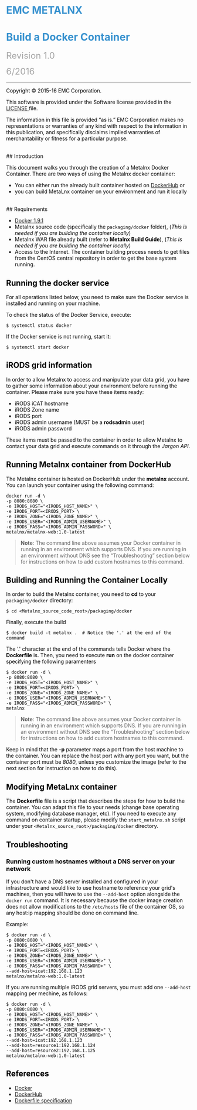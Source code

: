 <font color="#3892CF"> EMC METALNX
===================================

<font color="#3892CF"> Build a Docker Container
=========================================

<font color="#A6A6A6"> <font size=+2> Revision 1.0 

6/2016 </font>

----------------------------------

<font color="#000000">

Copyright © 2015-16 EMC Corporation.

This software is provided under the Software license provided in the <a href="LICENSE"> LICENSE </a> file.

The information in this file is provided “as is.” EMC Corporation makes no representations or warranties of any kind with respect to the information in this publication, and specifically disclaims implied warranties of merchantability or fitness for a particular purpose. 

<font color="#000000"> 

<br>
## Introduction </font> <a name="introduction"></a>


This document walks you through the creation of a Metalnx Docker Container. There are two ways of using the Metalnx docker container:

* You can either run the already built container hosted on [DockerHub][dockerhub-metalnx] or
* you can build MetaLnx container on your environment and run it locally

<br>
## Requirements <a name="requirements"></a>

* [Docker 1.9.1][docker]
* Metalnx source code (specifically the `packaging/docker` folder), (*This is needed if you are building the container locally*)
* Metalnx WAR file already built (refer to **Metalnx Build Guide**), (*This is needed if you are building the container locally*)
* Access to the Internet. The container building process needs to get files from the CentOS central repository in order to get the base system running.

## Running the docker service
For all operations listed below, you need to make sure the Docker service is installed and running on your machine.

To check the status of the Docker Service, execute:

    $ systemctl status docker

If the Docker service is not running, start it:

    $ systemctl start docker

## iRODS grid information
In order to allow Metalnx to access and manipulate your data grid, you have to gather some information about your environment before running the container. Please make sure you have these items ready:

* iRODS iCAT hostname
* iRODS Zone name
* iRODS port
* iRODS admin username (MUST be a **rodsadmin** user)
* iRODS admin password

These items must be passed to the container in order to allow Metalnx to contact your data grid and execute commands on it through the *Jargon API*. 

## Running Metalnx container from DockerHub
The Metalnx container is hosted on DockerHub under the **metalnx** account. You can launch your container using the following command:


    docker run -d \
    -p 8080:8080 \
    -e IRODS_HOST="<IRODS_HOST_NAME>" \
    -e IRODS_PORT=<IRODS_PORT> \
    -e IRODS_ZONE="<IRODS_ZONE_NAME>" \
    -e IRODS_USER="<IRODS_ADMIN_USERNAME>" \
    -e IRODS_PASS="<IRODS_ADMIN_PASSWORD>" \
    metalnx/metalnx-web:1.0-latest
    

> __Note__: The command line above assumes your Docker container in running in an environment which supports DNS.  If you are running in an environment without DNS see the “Troubleshooting” section below for instructions on how to add custom hostnames to this command.

## Building and Running the Container Locally
In order to build the Metalnx container, you need to **cd** to your `packaging/docker` directory:

    $ cd <Metalnx_source_code_root>/packaging/docker

Finally, execute the build

    $ docker build -t metalnx .  # Notice the '.' at the end of the command

The '.' character at the end of the commands tells Docker where the **Dockerfile** is. Then, you need to execute **run** on the docker container specifying the following paramenters

    $ docker run -d \
    -p 8080:8080 \
    -e IRODS_HOST="<IRODS_HOST_NAME>" \
    -e IRODS_PORT=<IRODS_PORT> \
    -e IRODS_ZONE="<IRODS_ZONE_NAME>" \
    -e IRODS_USER="<IRODS_ADMIN_USERNAME>" \
    -e IRODS_PASS="<IRODS_ADMIN_PASSWORD>" \
    metalnx
    
> __Note__:  The command line above assumes your Docker container in running in an environment which supports DNS.  If you are running in an environment without DNS see the “Troubleshooting” section below for instructions on how to add custom hostnames to this command.

Keep in mind that the **-p** parameter maps a port from the host machine to the container. You can replace the host port with any port you want, but the container port must be *8080*, unless you customize the image (refer to the next section for instruction on how to do this).

## Modifying MetaLnx container
The **Dockerfile** file is a script that describes the steps for how to build the container. You can adapt this file to your needs (change base operating system, modifying database manager, etc). If you need to execute any command on  container startup, please modify the `start_metalnx.sh` script under your `<Metalnx_source_root>/packaging/docker` directory.

## Troubleshooting

### Running custom hostnames without a DNS server on your network
If you don't have a DNS server installed and configured in your infrastructure and would like to use hostname to reference your grid's machines, then you will have to use the `--add-host` option alongside the `docker run` command. It is necessary because the docker image creation does not allow modifications to the `/etc/hosts` file of the container OS, so any host:ip mapping should be done on command line.

Example:

    $ docker run -d \
    -p 8080:8080 \
    -e IRODS_HOST="<IRODS_HOST_NAME>" \
    -e IRODS_PORT=<IRODS_PORT> \
    -e IRODS_ZONE="<IRODS_ZONE_NAME>" \
    -e IRODS_USER="<IRODS_ADMIN_USERNAME>" \
    -e IRODS_PASS="<IRODS_ADMIN_PASSWORD>" \
    --add-host=icat:192.168.1.123
    metalnx/metalnx-web:1.0-latest

If you are running multiple iRODS grid servers, you must add one `--add-host` mapping per mechine, as follows:

    $ docker run -d \
    -p 8080:8080 \
    -e IRODS_HOST="<IRODS_HOST_NAME>" \
    -e IRODS_PORT=<IRODS_PORT> \
    -e IRODS_ZONE="<IRODS_ZONE_NAME>" \
    -e IRODS_USER="<IRODS_ADMIN_USERNAME>" \
    -e IRODS_PASS="<IRODS_ADMIN_PASSWORD>" \
    --add-host=icat:192.168.1.123
    --add-host=resource1:192.168.1.124
    --add-host=resource2:192.168.1.125
    metalnx/metalnx-web:1.0-latest

## References
* [Docker][docker]
* [DockerHub][dockerhub]
* [Dockerfile specification][dockerfile]

[docker]: https://www.docker.com/
[dockerhub]: https://hub.docker.com/
[dockerfile]: https://docs.docker.com/engine/reference/builder/
[dockerhub-metalnx]: https://hub.docker.com/r/metalnx/metalnx-web/
